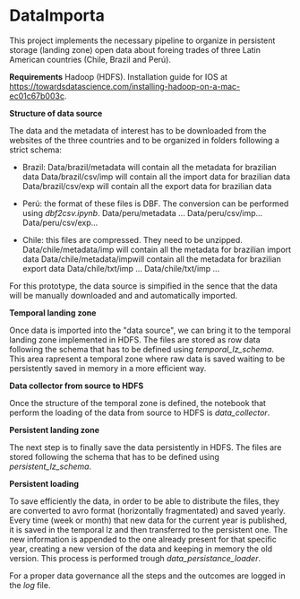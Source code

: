 # DataImporta

This project implements the necessary pipeline to organize in persistent storage (landing zone) open data about foreing trades of three Latin American countries (Chile, Brazil and Perú).

**Requirements**
Hadoop (HDFS). Installation guide for IOS at https://towardsdatascience.com/installing-hadoop-on-a-mac-ec01c67b003c.

**Structure of data source**

The data and the metadata of interest has to be downloaded from the websites of the three countries and to be organized in folders following a strict schema:

- Brazil: Data/brazil/metadata will contain all the metadata for brazilian data
          Data/brazil/csv/imp will contain all the import data for brazilian data
          Data/brazil/csv/exp will contain all the export data for brazilian data
          
- Perú: the format of these files is DBF. The conversion can be performed using _dbf2csv.ipynb_.
        Data/peru/metadata ...
        Data/peru/csv/imp...
        Data/peru/csv/exp...
        
- Chile: this files are compressed. They need to be unzipped.
        Data/chile/metadata/imp will contain all the metadata for brazilian import data
        Data/chile/metadata/impwill contain all the metadata for brazilian export data
        Data/chile/txt/imp ...
        Data/chile/txt/imp ...
       
For this prototype, the data source is simpified in the sence that the data will be manually downloaded and and automatically imported.


**Temporal landing zone**

Once data is imported into the "data source", we can bring it to the temporal landing zone implemented in HDFS. The files are stored as row data following the schema that has to be defined using _temporal_lz_schema_. This area rapresent a temporal zone where raw data is saved waiting to be persistently saved in memory in a more efficient way.


**Data collector from source to HDFS**

Once the structure of the temporal zone is defined, the notebook that perform the loading of the data from source to HDFS is _data_collector_.


**Persistent landing zone**

The next step is to finally save the data persistently in HDFS. The files are stored following the schema that has to be defined using _persistent_lz_schema_.

**Persistent loading**

To save efficiently the data, in order to be able to distribute the files, they are converted to avro format (horizontally fragmentated) and saved yearly.
Every time (week or month) that new data for the current year is published, it is saved in the temporal lz and then transferred to the persistent one. The new information is appended to the one already present for that specific year, creating a new version of the data and keeping in memory the old version. This process is performed trough _data_persistance_loader_.

For a proper data governance all the steps and the outcomes are logged in the _log_ file.

